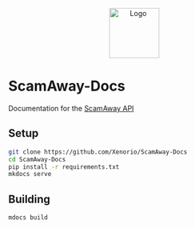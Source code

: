 <p align="center"><img src="https://github.com/Xenorio/ScamAway/raw/main/logo.png" alt="Logo" width="100"></p>

# ScamAway-Docs
Documentation for the [ScamAway API](https://github.com/ScamAway-API)

## Setup

```sh
git clone https://github.com/Xenorio/ScamAway-Docs
cd ScamAway-Docs
pip install -r requirements.txt
mkdocs serve
```

## Building

```sh
mdocs build
```
